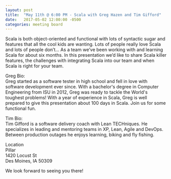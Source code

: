 ```yaml
---
layout: post
title:  "May 11th @ 6:00 PM - Scala with Greg Hazen and Tim Gifford"
date:   2017-05-02 12:00:00 -0500
categories: meeting board
---
```


Scala is both object-oriented and functional with lots of syntactic sugar and features that all the cool kids are wanting.  Lots of people really love Scala and lots of people don’t…  As a team we’ve been working with and learning Scala for about six months.  In this presentation we’d like to share Scala killer features, the challenges with integrating Scala into our team and when Scala is right for your team.

Greg Bio:  
Greg started as a software tester in high school and fell in love with software development ever since.  With a bachelor's degree in Computer Engineering from ISU in 2012, Greg was ready to tackle the World's toughest problems!  With a year of experience in Scala, Greg is well prepared to give this presentation about 100 days in Scala.  Join us for some functional fun.
 
Tim Bio:  
Tim Gifford is a software delivery coach with Lean TECHniques. He specializes in leading and mentoring teams in  XP, Lean, Agile and DevOps. Between production outages he enjoys learning, biking and fly fishing.

Location    
Pillar  
1420 Locust St  
Des Moines, IA 50309    
    
We look forward to seeing you there! 

